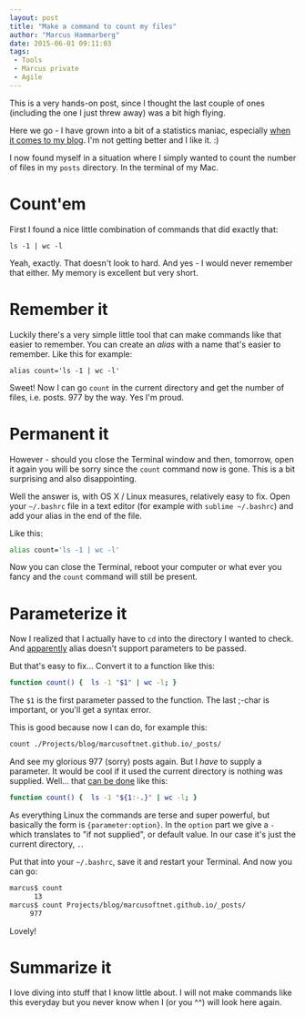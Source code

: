 ```yaml
---
layout: post
title: "Make a command to count my files"
author: "Marcus Hammarberg"
date: 2015-06-01 09:11:03
tags:
 - Tools
 - Marcus private
 - Agile
---
```


This is a very hands-on post, since I thought the last couple of ones (including the one I just threw away) was a bit high flying. 

Here we go - I have grown into a bit of a statistics maniac, especially [when it comes to my blog](https://page-logger.herokuapp.com/www.marcusoft.net). I'm not getting better and I like it. :) 

I now found myself in a situation where I simply wanted to count the number of files in my <code>posts</code> directory. In the terminal of my Mac.

<!-- excerpt-end -->

# Count'em

First I found a nice little combination of commands that did exactly that: 

<code>ls -1 | wc -l</code>

Yeah, exactly. That doesn't look to hard. And yes - I would never remember that either. My memory is excellent but very short.  

# Remember it

Luckily there's a very simple little tool that can make commands like that easier to remember. You can create an *alias* with a name that's easier to remember. Like this for example:

<code>alias count='ls -1 | wc -l'</code>

Sweet! Now I can go <code>count</code> in the current directory and get the number of files, i.e. posts. 977 by the way. Yes I'm proud. 

# Permanent it

However - should you close the Terminal window and then, tomorrow, open it again you will be sorry since the <code>count</code> command now is gone. This is a bit surprising and also disappointing. 

Well the answer is, with OS X / Linux measures, relatively easy to fix. Open your <code>~/.bashrc</code> file in a text editor (for example with <code>sublime ~/.bashrc</code>) and add your alias in the end of the file. 

Like this:

```bash
alias count='ls -1 | wc -l'
```

Now you can close the Terminal, reboot your computer or what ever you fancy and the <code>count</code> command will still be present. 

# Parameterize it
Now I realized that I actually have to <code>cd</code> into the directory I wanted to check. And [apparently](http://superuser.com/questions/289117/creating-an-alias-or-function-need-to-be-able-to-pass-in-a-parameter) alias doesn't support parameters to be passed. 

But that's easy to fix... Convert it to a function like this:

```bash
function count() {  ls -1 "$1" | wc -l; }
```

The <code>$1</code> is the first parameter passed to the function. The last ;-char is important, or you'll get a syntax error. 

This is good because now I can do, for example this: 

```bash
count ./Projects/blog/marcusoftnet.github.io/_posts/
```

And see my glorious 977 (sorry) posts again. But I *have* to supply a parameter. It would be cool if it used the current directory is nothing was supplied. Well... that [can be done](http://www.gnu.org/software/bash/manual/html_node/Shell-Parameter-Expansion.html) like this:

```bash
function count() {  ls -1 "${1:-.}" | wc -l; }
```

As everything Linux the commands are terse and super powerful, but basically the form is <code>{parameter:option}</code>. In the <code>option</code> part we give a <code>-</code> which translates to "if not supplied", or default value. In our case it's just the current directory, <code>.</code>.

Put that into your <code>~/.bashrc</code>, save it and restart your Terminal. And now you can go: 

```bash
marcus$ count 
      13
marcus$ count Projects/blog/marcusoftnet.github.io/_posts/
     977
```

Lovely!

# Summarize it
I love diving into stuff that I know little about. I will not make commands like this everyday but you never know when I (or you ^^) will look here again. 